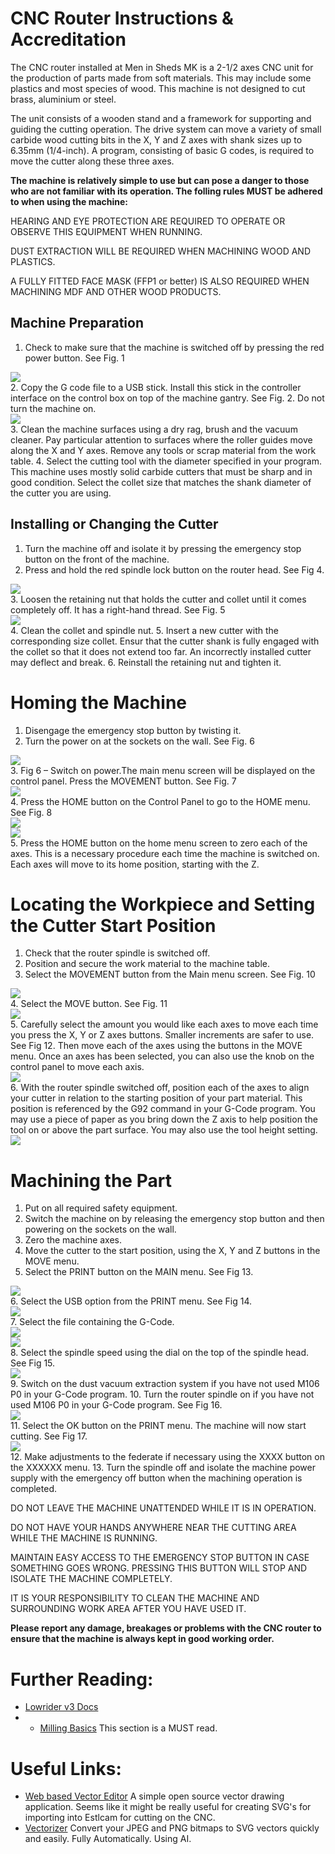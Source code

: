 # CNC Router Instructions & Accreditation

The CNC router installed at Men in Sheds MK is a 2-1/2 axes CNC unit for the production of parts made from soft materials.  This may include some plastics and most species of wood.  This machine is not designed to cut brass, aluminium or steel.

The unit consists of a wooden stand and a framework for supporting and guiding the cutting operation.  The drive system can move a variety of small carbide wood cutting bits in the X, Y and Z axes with shank sizes up to 6.35mm (1/4-inch).  A program, consisting of basic G codes, is required to move the cutter along these three axes.

<!--
The following G codes are accepted by the control unit:

- G92    Set part zero (starting point)
- G00    Move quickly to a new location
- G01    Move in a straight line at the programmed cutting feed
- G02    Move in a clockwise arc at the programmed cutting feed
- G03   Move in a counter clockwise arc at the programmed cutting feed

An F code is used to set the feed rate.  This value determines how fast the cutter will travel (feed) through the workpiece.  It is normally expressed in mm/min (millimeters per minute).

**Additional ‘M’ codes (Miscellaneous functions) may also be included in the program.**  For example: M106 PO will switch the spindle and the dust extraction system on;  M107 PO will switch them off.

**Please ask a person familiar with G code programming to review your program before loading and running it on the machine.**
-->

**The machine is relatively simple to use but can pose a danger to those who are not familiar with its operation. The folling rules MUST be adhered to when using the machine:**

HEARING AND EYE PROTECTION ARE REQUIRED TO OPERATE OR OBSERVE THIS EQUIPMENT WHEN RUNNING.

DUST EXTRACTION WILL BE REQUIRED WHEN MACHINING WOOD AND PLASTICS.

A FULLY FITTED FACE MASK (FFP1 or better) IS ALSO REQUIRED WHEN MACHINING MDF AND OTHER WOOD PRODUCTS.

## Machine Preparation

1. Check to make sure that the machine is switched off by pressing the red power button.  See Fig. 1
<img src="fig1.png" style="display:block;"> 
2. Copy the G code file to a USB stick. Install this stick in the controller interface on the control box on top of the machine gantry.  See Fig. 2.  Do not turn the machine on.
<img src="fig2.png" style="display:block;">
3. Clean the machine surfaces using a dry rag, brush and the vacuum cleaner.  Pay particular attention to surfaces where the roller guides move along the X and Y axes.  Remove any tools or scrap material from the work table.
4. Select the cutting tool with the diameter specified in your program.  This machine uses mostly solid carbide cutters that must be sharp and in good condition.  Select the collet size that matches the shank diameter of the cutter you are using.

## Installing or Changing the Cutter

1. Turn the machine off and isolate it by pressing the emergency stop button on the front of the machine.
2. Press and hold the red spindle lock button on the router head.  See Fig 4.
<img src="fig4.png" style="display: block;">
3. Loosen the retaining nut that holds the cutter and collet until it comes completely off.  It has a right-hand thread.  See Fig. 5
<img src="fig5.png" style="display: block;">
4. Clean the collet and spindle nut.
5. Insert a new cutter with the corresponding size collet.  Ensur that the cutter shank is fully engaged with the collet so that it does not extend too far.  An incorrectly installed cutter may deflect and break.
6. Reinstall the retaining nut and tighten it.

# Homing the Machine

1. Disengage the emergency stop button by twisting it.
2. Turn the power on at the sockets on the wall.  See Fig. 6
<img src="fig6.png" style="display: block;">
3. Fig 6 – Switch on power.The main menu screen will be displayed on the control panel.  Press the MOVEMENT button.  See Fig. 7
<img src="fig7.png" style="display: block;">
4. Press the HOME button on the Control Panel to go to the HOME menu.  See Fig. 8
<img src="fig8.png" style="display: block;"><img src="fig9.png" style="display: block;">
5. Press the HOME button on the home menu screen to zero each of the axes.  This is a necessary procedure each time the machine is switched on.  Each axes will move to its home position, starting with the Z.

# Locating the Workpiece and Setting the Cutter Start Position

1. Check that the router spindle is switched off.
2. Position and secure the work material to the machine table.
3. Select the MOVEMENT button from the Main menu screen.  See Fig. 10
<img src="fig10.png" style="display: block;">
4. Select the MOVE button.  See Fig. 11
<img src="fig11.png" style="display: block;">
5. Carefully select the amount you would like each axes to move each time you press the X, Y or Z axes buttons.  Smaller increments are safer to use.  See Fig 12.  Then move each of the axes using the buttons in the MOVE menu. Once an axes has been selected, you can also use the knob on the control panel to move each axis.
<img src="fig12.png" style="display: block;">
6. With the router spindle switched off, position each of the axes to align your cutter in relation to the starting position of your part material.  This position is referenced by the G92 command in your G-Code program.  You may use a piece of paper as you bring down the Z axis to help position the tool on or above the part surface.  You may also use the tool height setting.
<img src="position.png" style="display: block;">

# Machining the Part

1. Put on all required safety equipment.
2. Switch the machine on by releasing the emergency stop button and then powering on the sockets on the wall. 
3. Zero the machine axes.
4. Move the cutter to the start position, using the X, Y and Z buttons in the MOVE menu.
5. Select the PRINT button on the MAIN menu.  See Fig 13.
<img src="fig13.png" style="display: block;">
6. Select the USB option from the PRINT menu.  See Fig 14.
<img src="fig14.png" style="display: block;">
7. Select the file containing the G-Code.
<img src="tftusb.png" style="display: block;">
<img src="files.png" style="display: block;">
8. Select the spindle speed using the dial on the top of the spindle head.  See Fig 15.
<img src="fig15.png" style="display: block;">
9. Switch on the dust vacuum extraction system if you have not used M106 P0 in your G-Code program.
10. Turn the router spindle on if you have not used M106 P0 in your G-Code program.  See Fig 16.
<img src="fig16.png" style="display: block;">
11. Select the OK button on the PRINT menu.  The machine will now start cutting.  See Fig 17.
<img src="fig17.png" style="display: block;">
12. Make adjustments to the federate if necessary using the XXXX button on the XXXXXX menu.
13. Turn the spindle off and isolate the machine power supply with the emergency off button when the machining operation is completed.

DO NOT LEAVE THE MACHINE UNATTENDED WHILE IT IS IN OPERATION.

DO NOT HAVE YOUR HANDS ANYWHERE NEAR THE CUTTING AREA WHILE THE MACHINE IS RUNNING.

MAINTAIN EASY ACCESS TO THE EMERGENCY STOP BUTTON IN CASE SOMETHING GOES WRONG.  PRESSING THIS BUTTON WILL STOP AND ISOLATE THE MACHINE COMPLETELY.

IT IS YOUR RESPONSIBILITY TO CLEAN THE MACHINE AND SURROUNDING WORK AREA AFTER YOU HAVE USED IT.

**Please report any damage, breakages or problems with the CNC router to ensure that the machine is always kept in good working order.**

# Further Reading:

- [Lowrider v3 Docs](https://docs.v1e.com/lowrider/)
- - [Milling Basics](https://docs.v1e.com/tools/milling-basics/) This section is a MUST read.

# Useful Links:

- [Web based Vector Editor](https://editor.method.ac/) A simple open source vector drawing application. Seems like it might be really useful for creating SVG's for importing into Estlcam for cutting on the CNC.
- [Vectorizer](https://vectorizer.ai/) Convert your JPEG and PNG bitmaps to SVG vectors quickly and easily. Fully Automatically. Using AI.

